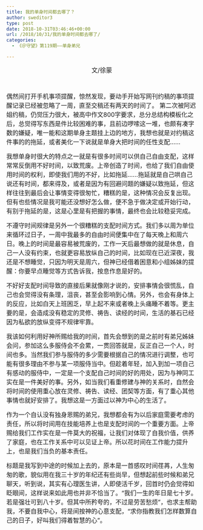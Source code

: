 ```yaml
---
title: 我的单身时间都去哪了？
author: sweditor3
type: post
date: 2018-10-31T03:46:46+00:00
url: /2018/10/31/我的单身时间都去哪了/
categories:
  - 《＠守望》第119期——单身弟兄

---
```

<p style="text-align: center;">
  <span style="font-size: 12pt;">文/徐蒙</span>
</p>

&nbsp;

<span style="font-size: 12pt;">偶然间打开手机事项提醒，惊然发现，要动手开始写网刊约稿的事项提醒记录已经被忽略了一周，直至交稿还有两天的时间了。 第二次被阿迟姐约稿，仍觉压力很大，被高中作文800字要求，总分总结构模板化之后，总觉得写东西是件比较困难的事，且前边啰嗦这一堆，也颇有凑字数的嫌疑，唯一能和这期单身主题挂上边的地方，我想也就是对约稿这件事的的拖延，或者美化一下说就是单身大把时间的任性支配……</span>

<span style="font-size: 12pt;">我想单身时很大的特点之一就是有很多时间可以供自己自由支配，这样常常反倒用不好时间，以致荒废。上帝创造了时间，也给了我们自由使用时间的权利，即使我们用的不好，比如拖延……拖延就是自己哄自己说还有时间，都来得及，或者是因为有回避问题的嫌疑以致拖延，但这样往往到最后会让事情变得很匆忙，糟糕的是，这种情况会反复出现。但有也些情况是我可能还没想好怎么做，便不急于做决定或开始行动，有别于拖延的是，这是心里是有把握的事情，最终也会比较稳妥完成。</span>

<span style="font-size: 12pt;">不遵守时间规律是另外一个很糟糕的支配时间方式。我们多以周为单位来循环过日子，一周中我最多的自由时间便集中在了每天晚上和周六日。晚上的时间是最容易被荒废的，工作一天后最想做的就是休息，自己一人没有约束，也就更容易放纵自己的时间，比如现在已近深夜，我还是不想睡觉，只因为明天是周六，但神已经借着困意和小组姊妹的提醒：你要早点睡觉等方式告诉我，按息作息是好的。</span>

<span style="font-size: 12pt;">不好好支配时间导致的直接后果就像刚才说的，安排事情会很慌乱，自己也会觉得没有条理，沮丧，甚至会影响到心情。另外，也会有身体上的反应，比如白天上班困乏，早上起不来或者晚上头痛睡不着等。更主要的是，会造成没有稳定的灵修、祷告、读经的时间，生活的基石已经因为私欲的放纵变得不规律牢靠。</span>

<span style="font-size: 12pt;">我该如何利用好神所赐给我的时间，首先会想到的是之前时有弟兄姊妹会问，参加这么多服侍会不会累，一贯回答就是，反正自己一个人，时间也多。当然我们参与服侍的多少需要根据自己的情况进行调整，也可能有很多理由不参与某一项服侍当中。但趁着年轻，加入到加一项自己有感动的服侍中，一定是一个支配自己时间的好的用处，因为与神同工实在是一件美好的事。另外，如当我们看重修建与神的关系时，自然会将时间的使用重心放在灵修、祷告、读经、团契等方面，有了重心其他事情也就好安排了。我想这是一方面过以神为中心的生活了。</span>

<span style="font-size: 12pt;">作为一个自认没有独身恩赐的弟兄，我想都会有为以后家庭需要考虑的责任，所以将时间用在技能培养上也是支配时间的一个重要方面。上帝赐给我们工作实在是一件莫大的祝福，让我们对体现了自我价值，供养了家庭，也在工作关系中可以见证上帝。所以花时间在工作能力提升上，也是我们当负的基本责任。</span>

<span style="font-size: 12pt;">标题是我写到中途的时候加上去的，原本是一首感叹时间荏苒，人生匆匆的歌，貌似用在我三十岁的年纪还有些尚早，但想起前些时候和弟兄聊天，听到说，其实有心理医生讲，人即使活千岁，回首时仍会觉得如眨眼间，这样说来如此用也并非不恰当了。“我们一生的年日是七十岁。若是强壮可到八十岁。但其中所矜夸的，不过是劳苦愁烦”，也求主帮助我，不要自我中心，将是间按神的心意支配，“求你指教我们怎样数算自己的日子，好叫我们得着智慧的心”。</span>